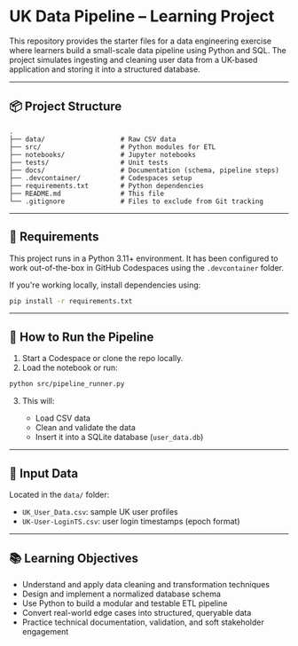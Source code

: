 # UK Data Pipeline – Learning Project

This repository provides the starter files for a data engineering exercise where learners build a small-scale data pipeline using Python and SQL. The project simulates ingesting and cleaning user data from a UK-based application and storing it into a structured database.

---

## 📦 Project Structure

```
.
├── data/                   # Raw CSV data
├── src/                    # Python modules for ETL
├── notebooks/              # Jupyter notebooks
├── tests/                  # Unit tests
├── docs/                   # Documentation (schema, pipeline steps)
├── .devcontainer/          # Codespaces setup
├── requirements.txt        # Python dependencies
├── README.md               # This file
└── .gitignore              # Files to exclude from Git tracking

````

---

## 🧪 Requirements

This project runs in a Python 3.11+ environment. It has been configured to work out-of-the-box in GitHub Codespaces using the `.devcontainer` folder.

If you're working locally, install dependencies using:

```bash
pip install -r requirements.txt
````

---

## 🚀 How to Run the Pipeline

1. Start a Codespace or clone the repo locally.
2. Load the notebook or run:

```bash
python src/pipeline_runner.py
```

3. This will:

   * Load CSV data
   * Clean and validate the data
   * Insert it into a SQLite database (`user_data.db`)

---

## 📁 Input Data

Located in the `data/` folder:

* `UK_User_Data.csv`: sample UK user profiles
* `UK-User-LoginTS.csv`: user login timestamps (epoch format)

---

## 📚 Learning Objectives

* Understand and apply data cleaning and transformation techniques
* Design and implement a normalized database schema
* Use Python to build a modular and testable ETL pipeline
* Convert real-world edge cases into structured, queryable data
* Practice technical documentation, validation, and soft stakeholder engagement